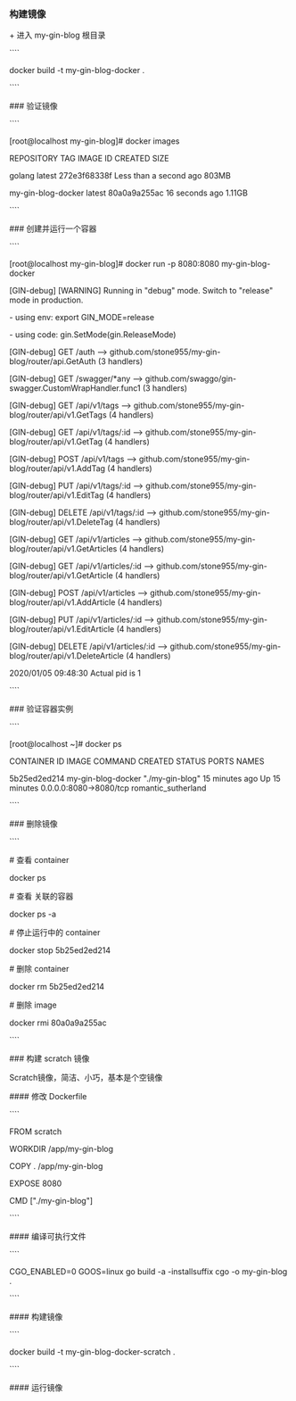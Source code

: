### 构建镜像

\+ 进入 my-gin-blog 根目录

\````

docker build -t my-gin-blog-docker .

\````



\### 验证镜像

\````

[root@localhost my-gin-blog]# docker images

REPOSITORY           TAG                 IMAGE ID            CREATED                  SIZE

golang               latest              272e3f68338f        Less than a second ago   803MB

my-gin-blog-docker   latest              80a0a9a255ac        16 seconds ago           1.11GB

\````



\### 创建并运行一个容器

\````

[root@localhost my-gin-blog]# docker run -p 8080:8080 my-gin-blog-docker

[GIN-debug] [WARNING] Running in "debug" mode. Switch to "release" mode in production.

 \- using env:	export GIN_MODE=release

 \- using code:	gin.SetMode(gin.ReleaseMode)



[GIN-debug] GET    /auth                     --> github.com/stone955/my-gin-blog/router/api.GetAuth (3 handlers)

[GIN-debug] GET    /swagger/*any             --> github.com/swaggo/gin-swagger.CustomWrapHandler.func1 (3 handlers)

[GIN-debug] GET    /api/v1/tags              --> github.com/stone955/my-gin-blog/router/api/v1.GetTags (4 handlers)

[GIN-debug] GET    /api/v1/tags/:id          --> github.com/stone955/my-gin-blog/router/api/v1.GetTag (4 handlers)

[GIN-debug] POST   /api/v1/tags              --> github.com/stone955/my-gin-blog/router/api/v1.AddTag (4 handlers)

[GIN-debug] PUT    /api/v1/tags/:id          --> github.com/stone955/my-gin-blog/router/api/v1.EditTag (4 handlers)

[GIN-debug] DELETE /api/v1/tags/:id          --> github.com/stone955/my-gin-blog/router/api/v1.DeleteTag (4 handlers)

[GIN-debug] GET    /api/v1/articles          --> github.com/stone955/my-gin-blog/router/api/v1.GetArticles (4 handlers)

[GIN-debug] GET    /api/v1/articles/:id      --> github.com/stone955/my-gin-blog/router/api/v1.GetArticle (4 handlers)

[GIN-debug] POST   /api/v1/articles          --> github.com/stone955/my-gin-blog/router/api/v1.AddArticle (4 handlers)

[GIN-debug] PUT    /api/v1/articles/:id      --> github.com/stone955/my-gin-blog/router/api/v1.EditArticle (4 handlers)

[GIN-debug] DELETE /api/v1/articles/:id      --> github.com/stone955/my-gin-blog/router/api/v1.DeleteArticle (4 handlers)

2020/01/05 09:48:30 Actual pid is 1

\````



\### 验证容器实例

\````

[root@localhost ~]# docker ps

CONTAINER ID        IMAGE                COMMAND             CREATED             STATUS              PORTS                    NAMES

5b25ed2ed214        my-gin-blog-docker   "./my-gin-blog"     15 minutes ago      Up 15 minutes       0.0.0.0:8080->8080/tcp   romantic_sutherland

\````



\### 删除镜像

\````

\# 查看 container

docker ps

\# 查看 关联的容器

docker ps -a

\# 停止运行中的 container

docker stop 5b25ed2ed214

\# 删除 container

docker rm 5b25ed2ed214

\# 删除 image

docker rmi 80a0a9a255ac

\````



\### 构建 scratch 镜像

Scratch镜像，简洁、小巧，基本是个空镜像



\#### 修改 Dockerfile

\````

FROM scratch



WORKDIR /app/my-gin-blog

COPY . /app/my-gin-blog



EXPOSE 8080

CMD ["./my-gin-blog"]

\````



\#### 编译可执行文件

\````

CGO_ENABLED=0 GOOS=linux go build -a -installsuffix cgo -o my-gin-blog .

\````



\#### 构建镜像

\````

docker build -t my-gin-blog-docker-scratch .

\````



\#### 运行镜像